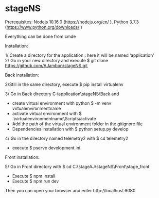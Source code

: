 # stageNS
Prerequisites: 
Nodejs 10.16.0 (https://nodejs.org/en/ ), Python 3.7.3 (https://www.python.org/downloads/ )

Everything can be done from cmde

Installation:

1/ Create a directory for the application : here it will be named ‘application’ 
2/ Go in your new directory and execute $ git clone https://github.com/AJambon/stageNS.git

Back installation: 

2/Still in the same directory, execute $ pip install virtualenv

3/ Go in Back directory C:\application\stageNS\Back and 
-	create virtual environment with python $ -m venv virtualenvironmentname  
-	activate virtual environment with $ .\virtualenvironmentname\Scripts\activate
-	Add the path of the virtual environment folder in the gitignore file
-	Dependencies installation with $ python setup.py develop

4/ Go in the directory named telemetry2 with $ cd telemetry2
-	 execute $ pserve development.ini

Front installation: 

5/ Go in Front directory with $ cd C:\stageAJ\stageNS\Front\stage_front
-	Execute $ npm install
-	Execute $ npm run dev

Then you can open your browser and enter http://localhost:8080


